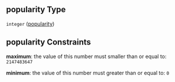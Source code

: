 ## popularity Type

`integer` ([popularity](media-properties-popularity.md))

## popularity Constraints

**maximum**: the value of this number must smaller than or equal to: `2147483647`

**minimum**: the value of this number must greater than or equal to: `0`
